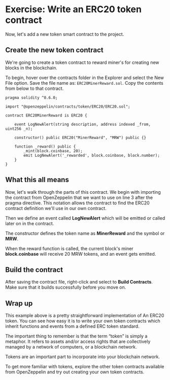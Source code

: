 # Exercise: Write an ERC20 token contract

Now, let's add a new token smart contract to the project.

## Create the new token contract

We're going to create a token contract to reward miner's for creating new blocks in the blockchain.

To begin, hover over the contracts folder in the Explorer and select the New File option. Save the file name as: `ERC20MinerReward.sol`. Copy the contents from below to that contract.

```solidity
pragma solidity ^0.6.0;

import "@openzeppelin/contracts/token/ERC20/ERC20.sol";

contract ERC20MinerReward is ERC20 {

    event LogNewAlert(string description, address indexed _from, uint256 _n);

    constructor() public ERC20("MinerReward", "MRW") public {}

    function _reward() public {
        _mint(block.coinbase, 20);
        emit LogNewAlert('_rewarded', block.coinbase, block.number);
    }
}
```

## What this all means

Now, let's walk through the parts of this contract. We begin with importing the contract from OpenZeppelin that we want to use on line 3 after the pragma directive. This notation allows the contract to find the ERC20 contract definition we'll use in our own contract.

Then we define an event called **LogNewAlert** which will be emitted or called later on in the contract.

The constructor defines the token name as **MinerReward** and the symbol or **MRW**.

When the reward function is called, the current block's miner **block.coinbase** will receive 20 MRW tokens, and an event gets emitted.


## Build the contract

After saving the contract file, right-click and select to **Build Contracts**. Make sure that it builds successfully before you move on.

## Wrap up

This example above is a pretty straightforward implementation of An ERC20 token. You can see how easy it is to write your own token contracts which inherit functions and events from a defined ERC token standard.

The important thing to remember is that the term “token” is simply a metaphor. It refers to assets and/or access rights that are collectively managed by a network of computers, or a blockchain network.

Tokens are an important part to incorporate into your blockchain network.

To get more familiar with tokens, explore the other token contracts available from OpenZeppelin and try out creating your own token contracts.

